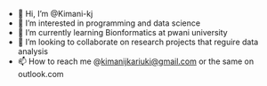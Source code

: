 - 👋 Hi, I’m @Kimani-kj
- 👀 I’m interested in programming and data science 
- 🌱 I’m currently learning Bionformatics at pwani university 
- 💞️ I’m looking to collaborate on research projects that reguire data analysis
- 📫 How to reach me @kimanijkariuki@gmail.com or the same on outlook.com
  

<!---
Kimani-kj/Kimani-kj is a ✨ special ✨ repository because its `README.md` (this file) appears on your GitHub profile.
You can click the Preview link to take a look at your changes.
--->
